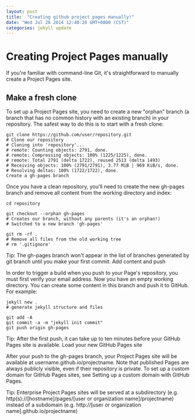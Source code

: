 ```yaml
---
layout: post
title:  "Creating github project pages manually!"
date: "Wed Jul 28 2014 12:40:26 GMT+0800 (CST)"
categories: jekyll update
---
```


Creating Project Pages manually
===============================

If you're familiar with command-line Git, it's straightforward to manually create a Project Pages site.

Make a fresh clone
------------------

To set up a Project Pages site, you need to create a new "orphan" branch (a branch that has no common history with an existing branch) in your repository. The safest way to do this is to start with a fresh clone:

    git clone https://github.com/user/repository.git
    # Clone our repository
    # Cloning into 'repository'...
    # remote: Counting objects: 2791, done.
    # remote: Compressing objects: 100% (1225/1225), done.
    # remote: Total 2791 (delta 1722), reused 2513 (delta 1493)
    # Receiving objects: 100% (2791/2791), 3.77 MiB | 969 KiB/s, done.
    # Resolving deltas: 100% (1722/1722), done.
    Create a gh-pages branch

Once you have a clean repository, you'll need to create the new gh-pages branch and remove all content from the working directory and index:

    cd repository

    git checkout --orphan gh-pages
    # Creates our branch, without any parents (it's an orphan!)
    # Switched to a new branch 'gh-pages'

    git rm -rf .
    # Remove all files from the old working tree
    # rm '.gitignore'

Tip: The gh-pages branch won't appear in the list of branches generated by git branch until you make your first commit.
Add content and push

In order to trigger a build when you push to your Page's repository, you must first verify your email address.
Now you have an empty working directory. You can create some content in this branch and push it to GitHub. For example:

    jekyll new .
    # generate jekyll structure and files

    git add -A
    git commit -a -m "jekyll init commit"
    git push origin gh-pages

Tip: After the first push, it can take up to ten minutes before your GitHub Pages site is available.
Load your new GitHub Pages site

After your push to the gh-pages branch, your Project Pages site will be available at username.github.io/projectname. Note that published Pages are always publicly visible, even if their repository is private. To set up a custom domain for GitHub Pages sites, see Setting up a custom domain with GitHub Pages.

Tip: Enterprise Project Pages sites will be served at a subdirectory (e.g. http(s)://[hostname]/pages/[user or organization name]/projectname) instead of a subdomain (e.g. http://[user or organization name].github.io/projectname)